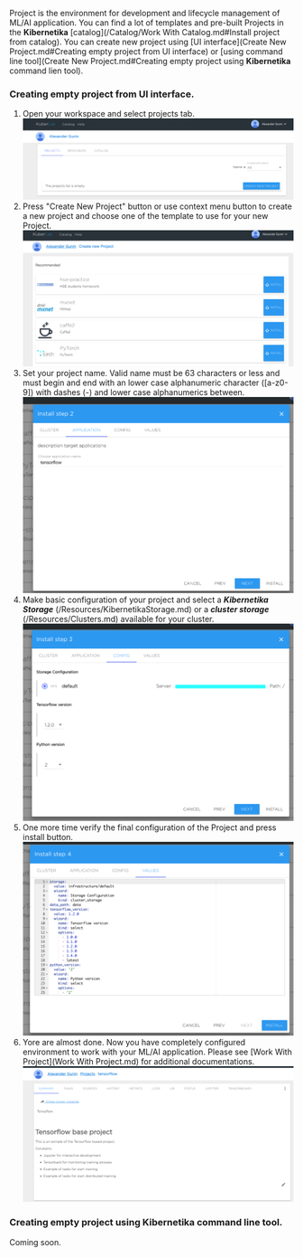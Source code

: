 Project is the environment for development and lifecycle management of ML/AI application. You can find a lot of templates and pre-built Projects in the **Kibernetika** [catalog](/Catalog/Work With Catalog.md#Install project from catalog). You can create new project using [UI interface](Create New Project.md#Creating empty project from UI interface) or [using command line tool](Create New Project.md#Creating empty project using **Kibernetika** command lien tool).

### Creating empty project from UI interface.
1. Open your workspace and select projects tab.
![](../img/project/create1.png)
2. Press "Create New Project" button or use context menu button to create a new project and choose one of the template to use for your new Project.
![](../img/project/wizard-1.png)
4. Set your project name. Valid name must be 63 characters or less and must begin and end with an lower case alphanumeric character ([a-z0-9]) with dashes (-) and lower case alphanumerics between.
![](../img/project/wizard-3.png)
5. Make basic configuration of your project and select a ***Kibernetika Storage*** (/Resources/KibernetikaStorage.md) or a ***cluster storage*** (/Resources/Clusters.md) available for your cluster.
![](../img/project/wizard-4.png)
6. One more time verify the final configuration of the Project and press install button.
![](../img/project/wizard-5.png)
7. Yore are almost done. Now you have completely configured environment to work with your ML/AI application. Please see [Work With Project](Work With Project.md) for additional documentations.
![](../img/project/wizard-6.png)
### Creating empty project using Kibernetika command line tool.
Coming soon.
